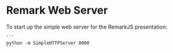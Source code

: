 # Remark Web Server

To start up the simple web server for the RemarkJS presentation:

    ```
    python -m SimpleHTTPServer 8000
    ```